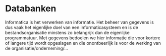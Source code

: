 # Databanken

Informatica is het verwerken van informatie. Het beheer van gegevens is dus vaak het eigenlijke doel van een informaticasysteem en is de bestandsorganisatie minstens zo belangrijk dan de eigenlijke programmatuur. Met gegevens bedoelen we hier informatie die voor kortere of langere tijd wordt opgeslagen en die onontbeerlijk is voor de werking van de organisatie/onderneming/…

